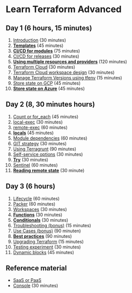 # Learn Terraform Advanced

## Day 1 (6 hours, 15 minutes)

1. [Introduction](introduction) (30 minutes)
2. [**Templates**](templates) (45 minutes)
3. [**CI/CD for modules**](cicd-for-modules) (75 minutes)
4. [CI/CD for releases](cicd-for-releases) (30 minutes)
5. [**Using multiple resources and providers**](multiple-resources) (120 minutes)
6. [Terraform Cloud](terraform-cloud) (30 minutes)
7. [Terraform Cloud workspace design](terraform-cloud-workspace-design) (30 minutes)
8. [Manage Terraform Versions using tfenv](tfenv) (15 minutes)
9. [Store state on GCP](state-on-gcp) (45 minutes)
10. [**Store state on Azure**](state-on-azure) (45 minutes)

## Day 2 (8, 30 minutes hours)

1. [Count or for_each](count_or_for_each) (45 minutes)
2. [local-exec](local-exec) (30 minutes)
3. [remote-exec](remote-exec) (60 minutes)
4. [**locals**](local-values) (45 minutes)
5. [Module dependencies](create-module-dependencies) (60 minutes)
6. [GIT strategy](git-strategy) (30 minutes)
7. [Using Terragrunt](terragrunt) (90 minutes)
8. [Self-service options](self-service) (30 minutes)
9. [**Try**](try-something) (30 minutes)
10. [Sentinel](sentinel) (60 minutes)
11. [**Reading remote state**](reading-remote-state) (30 minute)

## Day 3 (6 hours)

1. [Lifecycle](lifecycle) (60 minutes)
2. [Packer](packer) (60 minutes)
3. [Workspaces](workspaces) (30 minutes)
4. [**Functions**](functions) (30 minutes)
5. [**Conditionals**](conditionals) (30 minutes)
6. [Troubleshooting (bonus)](troubleshooting) (15 minutes)
7. [Use Cases (bonus)](../BASIC/use-cases) (90 minuten)
8. [**Best practices**](best-practices) (90 minutes)
9. [Upgrading Terraform](upgrading-terraform) (15 minutes)
10. [Testing experiment](testing-experiment) (30 minutes)
11. [Dynamic blocks](dynamic-blocks) (45 minutes)

## Reference material

- [SaaS or PaaS](saas-or-paas)
- [Console](console) (30 minutes)
